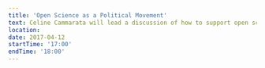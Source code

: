 ```yaml
---
title: 'Open Science as a Political Movement'
text: Celine Cammarata will lead a discussion of how to support open science as a political movement. 
location:
date: 2017-04-12
startTime: '17:00'
endTime: '18:00'
---
```

